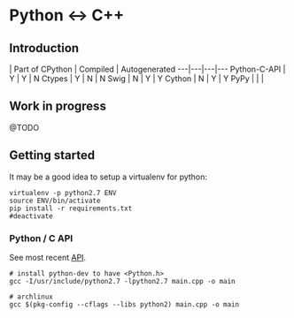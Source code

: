 # Python <-> C++

## Introduction

 | Part of CPython | Compiled | Autogenerated
---|---|---|---
Python-C-API | Y | Y | N
Ctypes       | Y | N | N
Swig         | N | Y | Y
Cython       | N | Y | Y
PyPy         |   |   |

## Work in progress

@TODO

## Getting started

It may be a good idea to setup a virtualenv for python:

    virtualenv -p python2.7 ENV
    source ENV/bin/activate
    pip install -r requirements.txt
    #deactivate

### Python / C API

See most recent [API](https://docs.python.org/3.5/c-api/index.html).

    # install python-dev to have <Python.h>
    gcc -I/usr/include/python2.7 -lpython2.7 main.cpp -o main
    
    # archlinux
    gcc $(pkg-config --cflags --libs python2) main.cpp -o main

